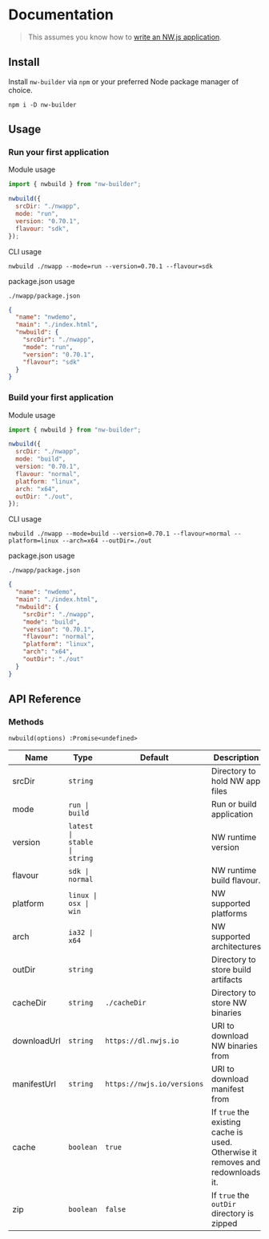 # Documentation

> This assumes you know how to [write an NW.js application](https://nwjs.readthedocs.io/en/latest/For%20Users/Getting%20Started/).

## Install

Install `nw-builder` via `npm` or your preferred Node package manager of choice.

```shell
npm i -D nw-builder
```

## Usage

### Run your first application

Module usage

```javascript
import { nwbuild } from "nw-builder";

nwbuild({
  srcDir: "./nwapp",
  mode: "run",
  version: "0.70.1",
  flavour: "sdk",
});
```

CLI usage

```shell
nwbuild ./nwapp --mode=run --version=0.70.1 --flavour=sdk
```

package.json usage

`./nwapp/package.json`

```json
{
  "name": "nwdemo",
  "main": "./index.html",
  "nwbuild": {
    "srcDir": "./nwapp",
    "mode": "run",
    "version": "0.70.1",
    "flavour": "sdk"
  }
}
```

### Build your first application

Module usage

```javascript
import { nwbuild } from "nw-builder";

nwbuild({
  srcDir: "./nwapp",
  mode: "build",
  version: "0.70.1",
  flavour: "normal",
  platform: "linux",
  arch: "x64",
  outDir: "./out",
});
```

CLI usage

```shell
nwbuild ./nwapp --mode=build --version=0.70.1 --flavour=normal --platform=linux --arch=x64 --outDir=./out
```

package.json usage

`./nwapp/package.json`

```json
{
  "name": "nwdemo",
  "main": "./index.html",
  "nwbuild": {
    "srcDir": "./nwapp",
    "mode": "build",
    "version": "0.70.1",
    "flavour": "normal",
    "platform": "linux",
    "arch": "x64",
    "outDir": "./out"
  }
}
```

## API Reference

### Methods

`nwbuild(options) :Promise<undefined>`

| Name        | Type                         | Default                    | Description                                                                    |
| ----------- | ---------------------------- | -------------------------- | ------------------------------------------------------------------------------ |
| srcDir      | `string`                     |                            | Directory to hold NW app files                                                 |
| mode        | `run \| build`               |                            | Run or build application                                                       |
| version     | `latest \| stable \| string` |                            | NW runtime version                                                             |
| flavour     | `sdk \| normal`              |                            | NW runtime build flavour.                                                      |
| platform    | `linux \| osx \| win`        |                            | NW supported platforms                                                         |
| arch        | `ia32 \| x64`                |                            | NW supported architectures                                                     |
| outDir      | `string`                     |                            | Directory to store build artifacts                                             |
| cacheDir    | `string`                     | `./cacheDir`               | Directory to store NW binaries                                                 |
| downloadUrl | `string`                     | `https://dl.nwjs.io`       | URI to download NW binaries from                                               |
| manifestUrl | `string`                     | `https://nwjs.io/versions` | URI to download manifest from                                                  |
| cache       | `boolean`                    | `true`                     | If `true` the existing cache is used. Otherwise it removes and redownloads it. |
| zip         | `boolean`                    | `false`                    | If `true` the `outDir` directory is zipped                                     |
